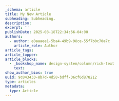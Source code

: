 ```yaml
---
_schema: article
title: My New Article
subheading: Subheading.
description:
excerpt: ''
publishDate: 2025-03-18T22:34:56-04:00
authors:
  - author: e8aaaee1-5ba4-49b9-98ce-55f7b0c70a7c
    article_role: Author
article_tags:
article_topper:
article_blocks:
  - _bookshop_name: design-system/column/rich-text
    text:
show_author_bios: true
uuid: 9c043433-8b7d-4d50-bdff-36cf6d878212
type: articles
metadata:
  type: Article
---
```

